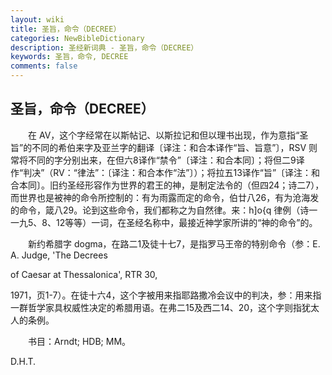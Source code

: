```yaml
---
layout: wiki
title: 圣旨，命令（DECREE）
categories: NewBibleDictionary
description: 圣经新词典 - 圣旨，命令（DECREE）
keywords: 圣旨，命令, DECREE
comments: false
---
```


## 圣旨，命令（DECREE）

　　在 AV，这个字经常在以斯帖记、以斯拉记和但以理书出现，作为意指“圣旨”的不同的希伯来字及亚兰字的翻译〔译注：和合本译作“旨、旨意”〕，RSV 则常将不同的字分别出来，在但六8译作“禁令”〔译注：和合本同〕；将但二9译作“判决”（RV：“律法”：〔译注：和合本作“法”〕）；将拉五13译作“旨”〔译注：和合本同〕。旧约圣经形容作为世界的君王的神，是制定法令的（但四24；诗二7），而世界也是被神的命令所控制的：有为雨露而定的命令，伯廿八26，有为沧海发的命令，箴八29。论到这些命令，我们都称之为自然律。来：h]o{q 律例（诗一一九5、8、12等等）一词，在圣经名称中，最接近神学家所讲的“神的命令”的。

　　新约希腊字 dogma，在路二1及徒十七7，是指罗马王帝的特别命令（参：E. A. Judge, 'The Decrees

of Caesar at Thessalonica', RTR 30,

1971，页1-7）。在徒十六4，这个字被用来指耶路撒冷会议中的判决，参：用来指一群哲学家具权威性决定的希腊用语。在弗二15及西二14、20，这个字则指犹太人的条例。

　　书目：Arndt; HDB; MM。

D.H.T.








